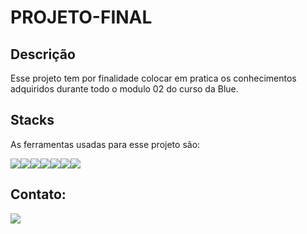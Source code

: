 # PROJETO-FINAL

## Descrição
Esse projeto tem por finalidade colocar em pratica os conhecimentos adquiridos durante todo o modulo 02 do curso da Blue.
## Stacks
As ferramentas usadas para esse projeto são:

<div style = "display: flex">
<img src="https://img.icons8.com/color/48/000000/javascript--v1.png"/>
<img src="https://img.icons8.com/color/96/000000/html-5--v1.png"/>
<img src="https://img.icons8.com/color/96/000000/css3.png"/>
<img src="https://img.icons8.com/color/96/000000/nodejs.png"/>
<img src="https://th.bing.com/th/id/OIP.o8uv9yRNETpCY2nsfqQpXQAAAA?pid=ImgDet&rs=1">
<img src="https://img.icons8.com/color/96/000000/postgreesql.png"/>
<img src="https://img.icons8.com/color/96/000000/sql.png"/>
</div>

## Contato:
<a href="https://www.linkedin.com/in/fernando-pereira-xavier-263885226/" target="_blank">  
<img src="https://img.icons8.com/color/96/000000/linkedin-circled--v4.png"/>
</a>
